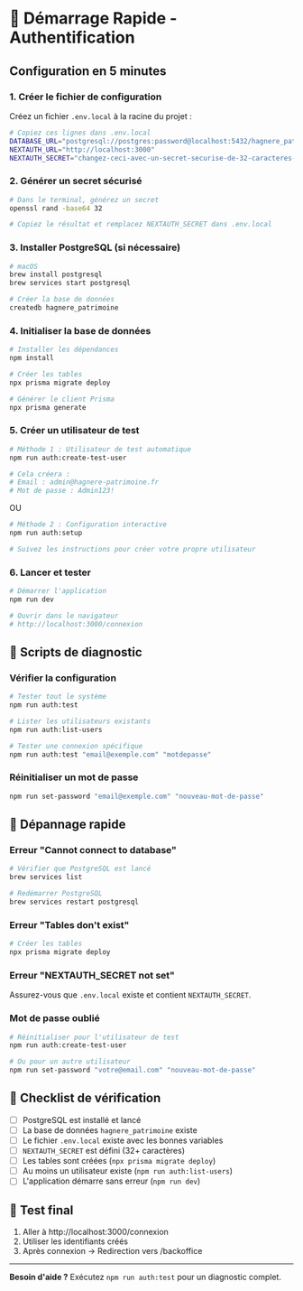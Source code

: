 # 🚀 Démarrage Rapide - Authentification

## Configuration en 5 minutes

### 1. Créer le fichier de configuration

Créez un fichier `.env.local` à la racine du projet :

```bash
# Copiez ces lignes dans .env.local
DATABASE_URL="postgresql://postgres:password@localhost:5432/hagnere_patrimoine?schema=public"
NEXTAUTH_URL="http://localhost:3000"
NEXTAUTH_SECRET="changez-ceci-avec-un-secret-securise-de-32-caracteres-minimum"
```

### 2. Générer un secret sécurisé

```bash
# Dans le terminal, générez un secret
openssl rand -base64 32

# Copiez le résultat et remplacez NEXTAUTH_SECRET dans .env.local
```

### 3. Installer PostgreSQL (si nécessaire)

```bash
# macOS
brew install postgresql
brew services start postgresql

# Créer la base de données
createdb hagnere_patrimoine
```

### 4. Initialiser la base de données

```bash
# Installer les dépendances
npm install

# Créer les tables
npx prisma migrate deploy

# Générer le client Prisma
npx prisma generate
```

### 5. Créer un utilisateur de test

```bash
# Méthode 1 : Utilisateur de test automatique
npm run auth:create-test-user

# Cela créera :
# Email : admin@hagnere-patrimoine.fr
# Mot de passe : Admin123!
```

OU

```bash
# Méthode 2 : Configuration interactive
npm run auth:setup

# Suivez les instructions pour créer votre propre utilisateur
```

### 6. Lancer et tester

```bash
# Démarrer l'application
npm run dev

# Ouvrir dans le navigateur
# http://localhost:3000/connexion
```

## 🧪 Scripts de diagnostic

### Vérifier la configuration

```bash
# Tester tout le système
npm run auth:test

# Lister les utilisateurs existants
npm run auth:list-users

# Tester une connexion spécifique
npm run auth:test "email@exemple.com" "motdepasse"
```

### Réinitialiser un mot de passe

```bash
npm run set-password "email@exemple.com" "nouveau-mot-de-passe"
```

## 🔧 Dépannage rapide

### Erreur "Cannot connect to database"

```bash
# Vérifier que PostgreSQL est lancé
brew services list

# Redémarrer PostgreSQL
brew services restart postgresql
```

### Erreur "Tables don't exist"

```bash
# Créer les tables
npx prisma migrate deploy
```

### Erreur "NEXTAUTH_SECRET not set"

Assurez-vous que `.env.local` existe et contient `NEXTAUTH_SECRET`.

### Mot de passe oublié

```bash
# Réinitialiser pour l'utilisateur de test
npm run auth:create-test-user

# Ou pour un autre utilisateur
npm run set-password "votre@email.com" "nouveau-mot-de-passe"
```

## 📝 Checklist de vérification

- [ ] PostgreSQL est installé et lancé
- [ ] La base de données `hagnere_patrimoine` existe
- [ ] Le fichier `.env.local` existe avec les bonnes variables
- [ ] `NEXTAUTH_SECRET` est défini (32+ caractères)
- [ ] Les tables sont créées (`npx prisma migrate deploy`)
- [ ] Au moins un utilisateur existe (`npm run auth:list-users`)
- [ ] L'application démarre sans erreur (`npm run dev`)

## 🎯 Test final

1. Aller à http://localhost:3000/connexion
2. Utiliser les identifiants créés
3. Après connexion → Redirection vers /backoffice

---

**Besoin d'aide ?** Exécutez `npm run auth:test` pour un diagnostic complet.
